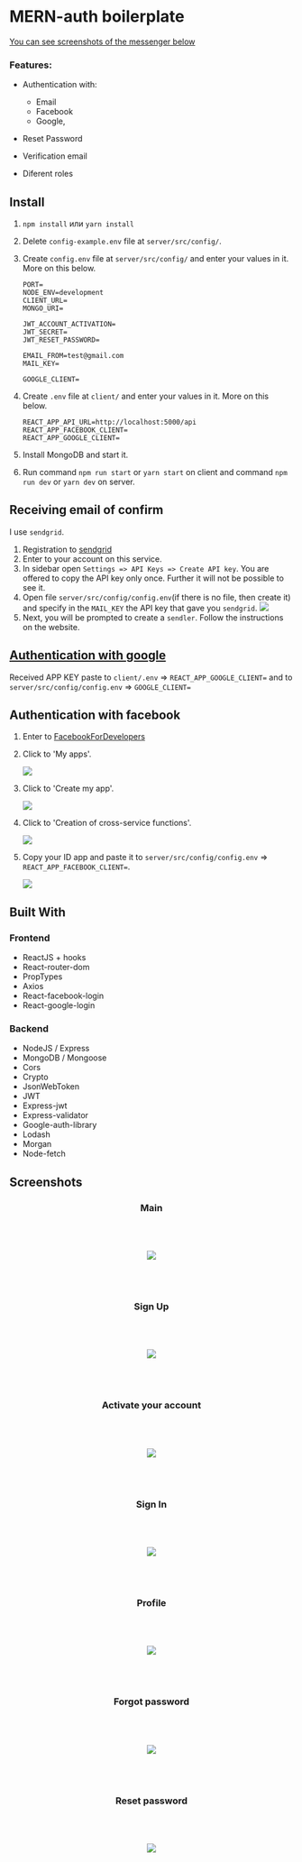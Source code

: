 # MERN-auth boilerplate

[You can see screenshots of the messenger below](#screenshots)

### Features:

- Authentication with:

  - Email
  - Facebook
  - Google,

- Reset Password
- Verification email
- Diferent roles

## Install

1. `npm install` или `yarn install`
2. Delete `config-example.env` file at `server/src/config/`.
3. Create `config.env` file at `server/src/config/` and enter your values in it. More on this below.

   ```
   PORT=
   NODE_ENV=development
   CLIENT_URL=
   MONGO_URI=

   JWT_ACCOUNT_ACTIVATION=
   JWT_SECRET=
   JWT_RESET_PASSWORD=

   EMAIL_FROM=test@gmail.com
   MAIL_KEY=

   GOOGLE_CLIENT=

   ```

4. Create `.env` file at `client/` and enter your values in it. More on this below.

   ```
   REACT_APP_API_URL=http://localhost:5000/api
   REACT_APP_FACEBOOK_CLIENT=
   REACT_APP_GOOGLE_CLIENT=

   ```

5. Install MongoDB and start it.

6. Run command `npm run start` or `yarn start` on client and command `npm run dev` or `yarn dev` on server.

## Receiving email of confirm

I use `sendgrid`.

1. Registration to [sendgrid](https://sendgrid.com/)
2. Enter to your account on this service.
3. In sidebar open `Settings => API Keys => Create API key`. You are offered to copy the API key only once. Further it will not be possible to see it.
4. Open file `server/src/config/config.env`(if there is no file, then create it) and specify in the `MAIL_KEY` the API key that gave you `sendgrid`.
   ![](screenshots/instruction/sendgrid.png)
5. Next, you will be prompted to create a `sendler`. Follow the instructions on the website.

## [Authentication with google](https://www.youtube.com/watch?v=xH6hAW3EqLk)

Received APP KEY paste to `client/.env` => `REACT_APP_GOOGLE_CLIENT=` and to `server/src/config/config.env` => `GOOGLE_CLIENT=`

## Authentication with facebook

1. Enter to [FacebookForDevelopers](https://developers.facebook.com/)
2. Click to 'My apps'.

   ![](screenshots/instruction/facebook-1.png)

3. Click to 'Create my app'.

   ![](screenshots/instruction/facebook-2.png)

4. Click to 'Creation of cross-service functions'.

   ![](screenshots/instruction/facebook-3.JPG)

5. Copy your ID app and paste it to `server/src/config/config.env` => `REACT_APP_FACEBOOK_CLIENT=`.

   ![](screenshots/instruction/facebook-4.png)

## Built With

### Frontend

- ReactJS + hooks
- React-router-dom
- PropTypes
- Axios
- React-facebook-login
- React-google-login

### Backend

- NodeJS / Express
- MongoDB / Mongoose
- Cors
- Crypto
- JsonWebToken
- JWT
- Express-jwt
- Express-validator
- Google-auth-library
- Lodash
- Morgan
- Node-fetch

## <a name="screenshots">Screenshots</a>

<div align="center" >
  <h3>Main</h3>
  <img style="margin:50px 0;" src="screenshots/app/main.JPG" />
 
  <h3>Sign Up</h3>
  <img style="margin:50px 0;" src="screenshots/app/signup.JPG" />
  
  <h3>Activate your account</h3>
  <img style="margin:50px 0;" src="screenshots/app/activate.JPG" />

  <h3>Sign In</h3>
  <img style="margin:50px 0;" src="screenshots/app/signin.JPG" />

  <h3>Profile</h3>
  <img style="margin:50px 0;" src="screenshots/app/profile.JPG" />
  
  <h3>Forgot password</h3>
  <img style="margin:50px 0;" src="screenshots/app/forgot-password.JPG" />

  <h3>Reset password</h3>
  <img style="margin:50px 0;" src="screenshots/app/reset-password.JPG" />

</div>
